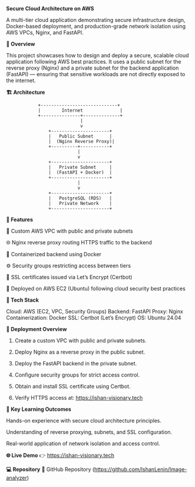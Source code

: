 **Secure Cloud Architecture on AWS**

A multi-tier cloud application demonstrating secure infrastructure design, Docker-based deployment, and production-grade network isolation using AWS VPCs, Nginx, and FastAPI.

**🧠 Overview**

This project showcases how to design and deploy a secure, scalable cloud application following AWS best practices.
It uses a public subnet for the reverse proxy (Nginx) and a private subnet for the backend application (FastAPI) — ensuring that sensitive workloads are not directly exposed to the internet.

**🏗️ Architecture**

                +-----------------------------+
                |        Internet              |
                +---------------+--------------+
                                |
                                v
                    +----------------------+
                    |   Public Subnet      |
                    |  (Nginx Reverse Proxy)|
                    +----------+-----------+
                               |
                               v
                    +----------------------+
                    |   Private Subnet     |
                    |  (FastAPI + Docker)  |
                    +----------------------+
                               |
                               v
                    +----------------------+
                    |   PostgreSQL (RDS)   |
                    |   Private Network    |
                    +----------------------+

**🚀 Features**

🔐 Custom AWS VPC with public and private subnets

🌐 Nginx reverse proxy routing HTTPS traffic to the backend

🐳 Containerized backend using Docker

⚙️ Security groups restricting access between tiers

📜 SSL certificates issued via Let’s Encrypt (Certbot)

🧱 Deployed on AWS EC2 (Ubuntu) following cloud security best practices


**🧰 Tech Stack**

Cloud: AWS (EC2, VPC, Security Groups)
Backend: FastAPI
Proxy: Nginx
Containerization: Docker
SSL: Certbot (Let’s Encrypt)
OS: Ubuntu 24.04

**🧾 Deployment Overview**

1. Create a custom VPC with public and private subnets.

2. Deploy Nginx as a reverse proxy in the public subnet.

3. Deploy the FastAPI backend in the private subnet.

4. Configure security groups for strict access control.

5. Obtain and install SSL certificate using Certbot.

6. Verify HTTPS access at: https://ishan-visionary.tech


**🧠 Key Learning Outcomes**

Hands-on experience with secure cloud architecture principles.

Understanding of reverse proxying, subnets, and SSL configuration.

Real-world application of network isolation and access control.


**🌐 Live Demo**
👉 https://ishan-visionary.tech

**💻 Repository**
📂 GitHub Repository (https://github.com/IshanLenin/Image-analyzer)



